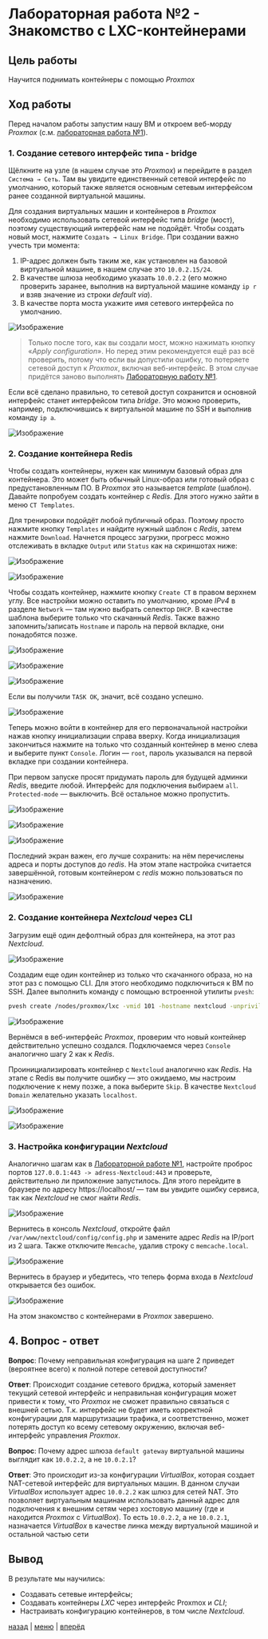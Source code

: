 # Лабораторная работа №2 - Знакомство с LXC-контейнерами

## Цель работы

Научится поднимать контейнеры с помощью _Proxmox_

## Ход работы

Перед началом работы запустим нашу ВМ и откроем веб-морду _Proxmox_ (с.м. [лабораторная работа №1](../lab_1/REPORT.md)).

### 1. Создание сетевого интерфейс типа - bridge

Щёлкните на узле (в нашем случае это _Proxmox_) и перейдите в раздел `Система → Сеть`. Там вы увидите единственный 
сетевой интерфейс по умолчанию, который также является основным сетевым интерфейсом ранее созданной виртуальной машины.

Для создания виртуальных машин и контейнеров в _Proxmox_ необходимо использовать сетевой интерфейс типа _bridge_ (мост), 
поэтому существующий интерфейс нам не подойдёт. Чтобы создать новый мост, нажмите `Создать → Linux Bridge`. 
При создании важно учесть три момента:

1. IP-адрес должен быть таким же, как установлен на базовой виртуальной машине, в нашем случае это `10.0.2.15/24`.
2. В качестве шлюза необходимо указать `10.0.2.2` (его можно проверить заранее, выполнив на виртуальной машине команду 
`ip r` и взяв значение из строки _default via_).
3. В качестве порта моста укажите имя сетевого интерфейса по умолчанию.

![Изображение](./img/1.png)

> Только после того, как вы создали мост, можно нажимать кнопку «_Apply configuration_». Но перед этим рекомендуется 
> ещё раз всё проверить, потому что если вы допустили ошибку, то потеряете сетевой доступ к _Proxmox_, включая 
> веб-интерфейс. В этом случае придётся заново выполнять [Лабораторную работу №1](../lab_1/REPORT.md).

Если всё сделано правильно, то сетевой доступ сохранится и основной интерфейс станет интерфейсом типа _bridge_. 
Это можно проверить, например, подключившись к виртуальной машине по SSH и выполнив команду `ip a`.

![Изображение](./img/2.png)

### 2. Создание контейнера Redis

Чтобы создать контейнеры, нужен как минимум базовый образ для контейнера. Это может быть обычный Linux-образ или 
готовый образ с предустановленным ПО. В _Proxmox_ это называется _template_ (шаблон). Давайте попробуем создать контейнер 
с _Redis_. Для этого нужно зайти в меню `CT Templates`.

Для тренировки подойдёт любой публичный образ. Поэтому просто нажмите кнопку `Templates` и найдите нужный шаблон с 
_Redis_, затем нажмите `Download`. Начнется процесс загрузки, прогресс можно отслеживать в вкладке `Output` или `Status`
как на скриншотах ниже:

![Изображение](./img/3.png)

![Изображение](./img/4.png)

Чтобы создать контейнер, нажмите кнопку `Create CT` в правом верхнем углу. Все настройки можно оставить по умолчанию, 
кроме _IPv4_ в разделе `Network` — там нужно выбрать селектор `DHCP`. В качестве шаблона выберите только что скачанный 
_Redis_. Также важно запомнить/записать `Hostname` и пароль на первой вкладке, они понадобятся позже.

![Изображение](./img/5.png)

![Изображение](./img/6.png)

![Изображение](./img/7.png)

Если вы получили `TASK OK`, значит, всё создано успешно. 

![Изображение](./img/8.png)

Теперь можно войти в контейнер для его первоначальной 
настройки нажав кнопку инициализации справа вверху. Когда инициализация закончиться нажмите на только что созданный 
контейнер в меню слева и выберите пункт `Console`. Логин — `root`, пароль указывался на первой вкладке при создании 
контейнера.

При первом запуске просят придумать пароль для будущей админки _Redis_, введите любой. Интерфейс для подключения 
выбираем `all`. `Protected-mode` — выключить. Всё остальное можно пропустить.

![Изображение](./img/9.png)

![Изображение](./img/10.png)

![Изображение](./img/11.png)

Последний экран важен, его лучше сохранить: на нём перечислены адреса и порты доступов до _redis_. 
На этом этапе настройка считается завершённой, готовым контейнером с _redis_ можно пользоваться по назначению.

![Изображение](./img/12.png)

### 2. Создание контейнера _Nextcloud_ через CLI

Загрузим ещё один дефолтный образ для контейнера, на этот раз _Nextcloud_.

![Изображение](./img/13.png)

Создадим еще один контейнер из только что скачанного образа, но на этот раз с помощью CLI. Для этого необходимо 
подключиться к ВМ по SSH. Далее выполнить команду с помощью встроенной утилиты `pvesh`:

```bash
pvesh create /nodes/proxmox/lxc -vmid 101 -hostname nextcloud -unprivileged true -storage local -password "Ваш пароль" -net0 "name=eth0,bridge=vmbr0,ip=dhcp,firewall=yes" -ostemplate local:vztmpl/debian-12-turnkey-nextcloud_18.1-1_amd64.tar.gz -memory 512
```
![Изображение](./img/14.png)

Вернёмся в веб-интерфейс _Proxmox_, проверим что новый контейнер действительно успешно создался. 
Подключаемся через `Console` аналогично шагу 2 как к _Redis_.

Проинициализировать контейнер с `Nextcloud` аналогично как _Redis_. На этапе с Redis вы получите ошибку — это ожидаемо, 
мы настроим подключение к нему позже, а пока выберите `Skip`. В качестве `Nextcloud Domain` желательно указать 
`localhost`.

![Изображение](./img/15.png)

![Изображение](./img/16.png)

### 3. Настройка конфигурации _Nextcloud_

Аналогично шагам как в [Лабораторной работе №1](../lab_1/REPORT.md), настройте проброс портов
`127.0.0.1:443 -> adress-Nextcloud:443` и проверьте, действительно ли приложение запустилось.
Для этого перейдите в браузере по адресу https://localhost/ — там вы увидите ошибку сервиса, так как _Nextcloud_ не
смог найти _Redis_.

![Изображение](???)

Вернитесь в консоль _Nextcloud_, откройте файл `/var/www/nextcloud/config/config.php` и замените адрес _Redis_ на
IP/port из 2 шага. Также отключите `Memcache`, удалив строку с `memcache.local`.

![Изображение](./img/17.png)

Вернитесь в браузер и убедитесь, что теперь форма входа в _Nextcloud_ открывается без ошибок.

![Изображение](???)

На этом знакомство с контейнерами в _Proxmox_ завершено.

## 4. Вопрос - ответ

**Вопрос**: Почему неправильная конфигурация на шаге 2 приведет (вероятнее всего) к полной потере сетевой доступности?

**Ответ**: Происходит создание сетевого бриджа, который заменяет текущий сетевой интерфейс и неправильная конфигурация 
может привести к тому, что _Proxmox_ не сможет правильно связаться с внешней сетью. Т.к. интерфейс не будет иметь 
корректной конфигурации для маршрутизации трафика, и соответственно, может потерять доступ ко всему сетевому 
окружению, включая веб-интерфейс управления _Proxmox_.

**Вопрос**: Почему адрес шлюза `default gateway` виртуальной машины выглядит как `10.0.2.2`, а не `10.0.2.1`?

**Ответ**: Это происходит из-за конфигурации _VirtualBox_, которая создает NAT-сетевой интерфейс для виртуальных машин. 
В данном случаи _VirtualBox_ использует адрес `10.0.2.2` как шлюз для сетей NAT. Это позволяет виртуальным машинам 
использовать данный адрес для подключения к внешним сетям через хостовую машину (где и находится _Proxmox_ с 
_VirtualBox_). То есть `10.0.2.2`, а не `10.0.2.1`, назначается _VirtualBox_ в качестве линка между виртуальной 
машиной и остальной частью сети

## Вывод

В результате мы научились:
- Создавать сетевые интерфейсы;
- Создавать контейнеры _LXC_ через интерфейс Proxmox и _CLI_;
- Настраивать конфигурацию контейнеров, в том числе _Nextcloud_.

[назад](../PROXMOX.md) | [меню](../../README.md) | [вперёд](../lab_3/REPORT.md)
